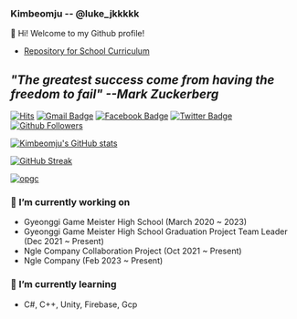 ### Kimbeomju -- @luke_jkkkkk

👋 Hi! Welcome to my Github profile!

- [Repository for School Curriculum](http://ggm.gondr.net/user/profile/117)

## ***"The greatest success come from having the freedom to fail" --Mark Zuckerberg***
[![Hits](https://hits.seeyoufarm.com/api/count/incr/badge.svg?url=https%3A%2F%2Fgithub.com%2FK-beomju)](https://github.com/K-beomju)
[![Gmail Badge](https://img.shields.io/badge/-Gmail-d14836?style=flat-square&logo=Gmail&logoColor=white&link=mailto:kbj52264291@gmail.com)](mailto:kbj52264291@gmail.com)
[![Facebook Badge](https://img.shields.io/badge/-Facebook-1877f2?style=flat-square&logo=facebook&logoColor=white&link=https://www.facebook.com/kimbeomsic/)](https://www.facebook.com/kimbeomsic/)
[![Twitter Badge](https://img.shields.io/badge/-Twitter-1877f2?style=flat-square&logo=twitter&logoColor=white&link=https://twitter.com/K_beomju/)](https://twitter.com/K_beomju/)
[![Github Followers](https://img.shields.io/github/followers/K-beomju?color=06d6a0&label=Github%20Followers&style=for-the-badge)](https://github.com/K-beomju?tab=followers)

[![Kimbeomju's GitHub stats](https://github-readme-stats.vercel.app/api?username=K-beomju&show_icons=true&theme=dracula)](https://github.com/K-beomju)

[![GitHub Streak](https://github-readme-streak-stats.herokuapp.com?user=K-beomju&theme=dracula&date_format=M%20j%5B%2C%20Y%5D)](https://git.io/streak-stats)

[![opgc](https://api.opgc.me/githubs/users/K-beomju/tag/?theme=dracula)](https://opgc.me/#/users/K-beomju)

### 🔭 I’m currently working on
- Gyeonggi Game Meister High School (March 2020 ~ 2023)
- Gyeonggi Game Meister High School Graduation Project Team Leader (Dec 2021 ~ Present)
- Ngle Company Collaboration Project (Oct 2021 ~ Present)
- Ngle Company (Feb 2023 ~ Present)

### 🌱 I’m currently learning
- C#, C++, Unity, Firebase, Gcp


<!--


**K-beomju/K-beomju** is a ✨ _special_ ✨ repository because its `README.md` (this file) appears on your GitHub profile.

Here are some ideas to get you started:

- 🔭 I’m currently working on ...
- 🌱 I’m currently learning ...
- 👯 I’m looking to collaborate on ... 
- 🤔 I’m looking for help with ...
- 💬 Ask me about ...
- 📫 How to reach me: ...
- 😄 Pronouns: ...
- ⚡ Fun fact: ...
-->
